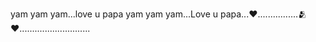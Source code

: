 yam yam yam...love u papa
yam yam yam...Love u papa...❤️................🫂❤️............................
